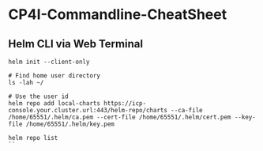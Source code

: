 # CP4I-Commandline-CheatSheet


## Helm CLI via Web Terminal

```
helm init --client-only

# Find home user directory
ls -lah ~/

# Use the user id
helm repo add local-charts https://icp-console.your.cluster.url:443/helm-repo/charts --ca-file /home/65551/.helm/ca.pem --cert-file /home/65551/.helm/cert.pem --key-file /home/65551/.helm/key.pem

helm repo list
``
